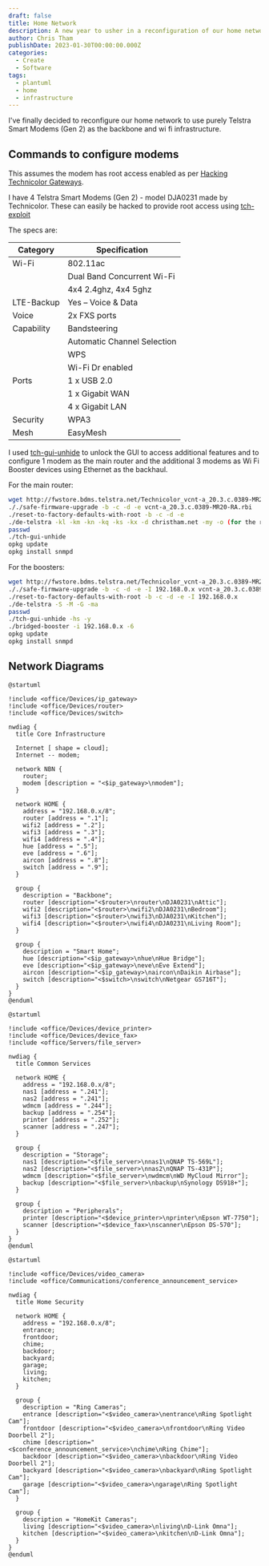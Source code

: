 ```yaml
---
draft: false
title: Home Network
description: A new year to usher in a reconfiguration of our home network
author: Chris Tham
publishDate: 2023-01-30T00:00:00.000Z
categories:
  - Create
  - Software
tags:
  - plantuml
  - home
  - infrastructure
---
```


I've finally decided to reconfigure our home network to use purely Telstra
Smart Modems (Gen 2) as the backbone and wi fi infrastructure.

## Commands to configure modems

This assumes the modem has root access enabled as per
[Hacking Technicolor Gateways](https://hack-technicolor.readthedocs.io/en/stable/).

I have 4 Telstra Smart Modems (Gen 2) - model DJA0231 made by Technicolor. These
can easily be hacked to provide root access using
[tch-exploit](https://github.com/BoLaMN/tch-exploit)

The specs are:

| Category   | Specification               |
| ---------- | --------------------------- |
| Wi-Fi      | 802.11ac                    |
|            | Dual Band Concurrent Wi-Fi  |
|            | 4x4 2.4ghz, 4x4 5ghz        |
| LTE-Backup | Yes – Voice & Data          |
| Voice      | 2x FXS ports                |
| Capability | Bandsteering                |
|            | Automatic Channel Selection |
|            | WPS                         |
|            | Wi-Fi Dr enabled            |
| Ports      | 1 x USB 2.0                 |
|            | 1 x Gigabit WAN             |
|            | 4 x Gigabit LAN             |
| Security   | WPA3                        |
| Mesh       | EasyMesh                    |

I used [tch-gui-unhide](https://github.com/seud0nym/tch-gui-unhide) to unlock
the GUI to access additional features and to configure
1 modem as the main router and the additional 3 modems as Wi Fi Booster devices
using Ethernet as the backhaul.

For the main router:

```sh
wget http://fwstore.bdms.telstra.net/Technicolor_vcnt-a_20.3.c.0389-MR20-RA/vcnt-a_20.3.c.0389-MR20-RA.rbi
././safe-firmware-upgrade -b -c -d -e vcnt-a_20.3.c.0389-MR20-RA.rbi
./reset-to-factory-defaults-with-root -b -c -d -e
./de-telstra -kl -km -kn -kq -ks -kx -d christham.net -my -o (for the router)
passwd
./tch-gui-unhide
opkg update
opkg install snmpd
```

For the boosters:

```sh
wget http://fwstore.bdms.telstra.net/Technicolor_vcnt-a_20.3.c.0389-MR20-RA/vcnt-a_20.3.c.0389-MR20-RA.rbi
././safe-firmware-upgrade -b -c -d -e -I 192.168.0.x vcnt-a_20.3.c.0389-MR20-RA.rbi
./reset-to-factory-defaults-with-root -b -c -d -e -I 192.168.0.x
./de-telstra -S -M -G -ma
passwd
./tch-gui-unhide -hs -y
./bridged-booster -i 192.168.0.x -6
opkg update
opkg install snmpd
```

## Network Diagrams

```plantuml
@startuml

!include <office/Devices/ip_gateway>
!include <office/Devices/router>
!include <office/Devices/switch>

nwdiag {
  title Core Infrastructure

  Internet [ shape = cloud];
  Internet -- modem;

  network NBN {
    router;
    modem [description = "<$ip_gateway>\nmodem"];
  }

  network HOME {
    address = "192.168.0.x/8";
    router [address = ".1"];
    wifi2 [address = ".2"];
    wifi3 [address = ".3"];
    wifi4 [address = ".4"];
    hue [address = ".5"];
    eve [address = ".6"];
    aircon [address = ".8"];
    switch [address = ".9"];
  }

  group {
    description = "Backbone";
    router [description="<$router>\nrouter\nDJA0231\nAttic"];
    wifi2 [description="<$router>\nwifi2\nDJA0231\nBedroom"];
    wifi3 [description="<$router>\nwifi3\nDJA0231\nKitchen"];
    wifi4 [description="<$router>\nwifi4\nDJA0231\nLiving Room"];
  }

  group {
    description = "Smart Home";
    hue [description="<$ip_gateway>\nhue\nHue Bridge"];
    eve [description="<$ip_gateway>\neve\nEve Extend"];
    aircon [description="<$ip_gateway>\naircon\nDaikin Airbase"];
    switch [description="<$switch>\nswitch\nNetgear GS716T"];
  }
}
@enduml
```

```plantuml
@startuml

!include <office/Devices/device_printer>
!include <office/Devices/device_fax>
!include <office/Servers/file_server>

nwdiag {
  title Common Services

  network HOME {
    address = "192.168.0.x/8";
    nas1 [address = ".241"];
    nas2 [address = ".241"];
    wdmcm [address = ".244"];
    backup [address = ".254"];
    printer [address = ".252"];
    scanner [address = ".247"];
  }

  group {
    description = "Storage";
    nas1 [description="<$file_server>\nnas1\nQNAP TS-569L"];
    nas2 [description="<$file_server>\nnas2\nQNAP TS-431P"];
    wdmcm [description="<$file_server>\nwdmcm\nWD MyCloud Mirror"];
    backup [description="<$file_server>\nbackup\nSynology DS918+"];
  }

  group {
    description = "Peripherals";
    printer [description="<$device_printer>\nprinter\nEpson WT-7750"];
    scanner [description="<$device_fax>\nscanner\nEpson DS-570"];
  }
}
@enduml
```

```plantuml
@startuml

!include <office/Devices/video_camera>
!include <office/Communications/conference_announcement_service>

nwdiag {
  title Home Security

  network HOME {
    address = "192.168.0.x/8";
    entrance;
    frontdoor;
    chime;
    backdoor;
    backyard;
    garage;
    living;
    kitchen;
  }

  group {
    description = "Ring Cameras";
    entrance [description="<$video_camera>\nentrance\nRing Spotlight Cam"];
    frontdoor [description="<$video_camera>\nfrontdoor\nRing Video Doorbell 2"];
    chime [description="<$conference_announcement_service>\nchime\nRing Chime"];
    backdoor [description="<$video_camera>\nbackdoor\nRing Video Doorbell 2"];
    backyard [description="<$video_camera>\nbackyard\nRing Spotlight Cam"];
    garage [description="<$video_camera>\ngarage\nRing Spotlight Cam"];
  }

  group {
    description = "HomeKit Cameras";
    living [description="<$video_camera>\nliving\nD-Link Omna"];
    kitchen [description="<$video_camera>\nkitchen\nD-Link Omna"];
  }
}
@enduml
```
